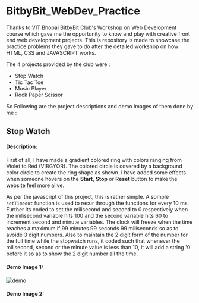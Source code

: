 # BitbyBit_WebDev_Practice
Thanks to VIT Bhopal BitbyBit Club's Workshop on Web Development course which gave me the opportunity to know and play with creative front end web development projects. This is repository is made to showcase the practice problems they gave to do after the detailed workshop on how HTML, CSS and JAVASCRIPT works.

The 4 projects provided by the club were :
<ul>
  <li>Stop Watch</li>
  <li>Tic Tac Toe</li>
  <li>Music Player</li>
  <li>Rock Paper Scissor</li>
  </ul>
  
 So Following are the project descriptions and demo images of them done by me :
 
 
 ## Stop Watch
 
 #### Description:
 
 First of all, I have made a gradient colored ring with colors ranging from Violet to Red (VIBGYOR). The colored circle is covered by a background color circle to create the ring shape as shown. I have added some effects when someone hovers on the **Start**, **Stop** or **Reset** button to make the website feel more alive.
 
 As per the javascript of this project, this is rather simple. A somple `setTimeout` function is used to recur through the functions for every 10 ms. Further its coded to set the milisecond and second to 0 respectively when the milisecond variable hits 100 and the second variable hits 60 to increment second and minute variables. The clock will freeze when the time reaches a maximum if 99 minutes 99 seconds 99 miliseconds so as to avoide 3 digit numbers. Also to maintain the 2 digit form of the number for the full time while the stopwatch runs, it coded such that whenever the milisecond, second or the minute value is less than 10, it will add a string '0'
before it so as to show the 2 digit number all the time.

#### Demo Image 1:
![demo](https://user-images.githubusercontent.com/72212592/170106460-2cd5348b-351b-4454-a24f-ed3c7c9fa6c7.png)

#### Demo Image 2:

